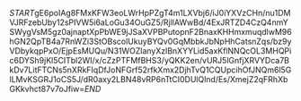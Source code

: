 $START$gE6poIAg8FMxKFW3eoLWrHpPZgT4m1LXVbj6/iJ0iYXVzCHn/nu1DMVJRFzebUby12sPIVW5i6aLoGu34OuGZ5/RjllAWwBd/4ExJRTZD4CzQ4nmYSWygVsM5gz0ajnaptXpPbWE9jJSaXVPBPutopnF2BnaxKHHmxmuqdlwM96hGN2QpTB4a7RnWZi3StOBscolUkuyBYQv0GqMbbkJbNpHhCatsnZqs/bz9yVDbykqpPxO/EjpEsMUQu/N31WOZlanyXzlBnXYYLid5axKflNNQcOL3MHQPic6DYSh9jKl5CITbl2WI/x/cZzPTFMfBHS3/yQKK2en/vURJ5lGnfjXRVYDca7BkDv7LitFTCNs5nXRkFIqDfJoNFGrf52rfkXmx2DjhTvQ1CQUpcihOfJNQm6l5GlLMvKSGRJ1oCS5J/dR0axy2LBN48vRP6nTtCI0DUlQlnd/Es/XmejZ2qFRhXbGKkvhct87v7oJfiw=$END$